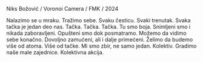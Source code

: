 Niks Božović / Voronoi Camera / FMK / 2024

Nalazimo se u mraku.
Tražimo sebe.
Svaku česticu.
Svaki trenutak.
Svaka tačka je jedan deo nas.
Tačka. Tačka. Tačka.
Tu smo boja.
Snimljeni smo i nikada zaboravljeni.
Opušteni smo dok posmatramo.
Možemo da vidimo sebe konačno.
Dovoljno zamućeni, ali i dalje primećeni.
Želimo da budemo više od atoma.
Više od tačke.
Mi smo zbir, ne samo jedan.
Kolektiv.
Gradimo naše male zajednice.
Kolektivna akcija.
